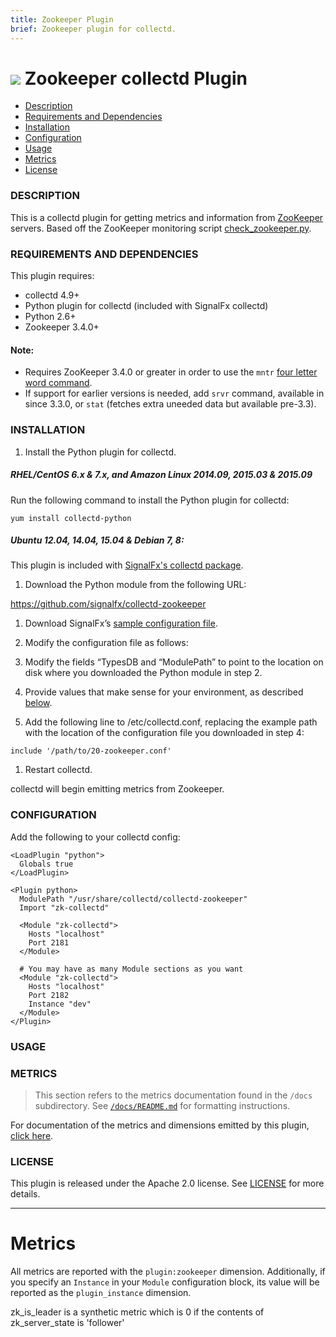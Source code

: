 ```yaml
---
title: Zookeeper Plugin
brief: Zookeeper plugin for collectd.
---
```


# ![](https://github.com/signalfx/Integrations/blob/master/collectd-zookeeper/img/integrations_zookeeper.png) Zookeeper collectd Plugin

- [Description](#description)
- [Requirements and Dependencies](#requirements-and-dependencies)
- [Installation](#installation)
- [Configuration](#configuration)
- [Usage](#usage)
- [Metrics](#metrics)
- [License](#license)

### DESCRIPTION

This is a collectd plugin for getting metrics and information from
[ZooKeeper](http://zookeeper.apache.org) servers. Based off the ZooKeeper monitoring script
[check_zookeeper.py](https://svn.apache.org/repos/asf/zookeeper/trunk/src/contrib/monitoring/check_zookeeper.py).

### REQUIREMENTS AND DEPENDENCIES

This plugin requires:

- collectd 4.9+
- Python plugin for collectd (included with SignalFx collectd)
- Python 2.6+
- Zookeeper 3.4.0+

 #### Note:
 - Requires ZooKeeper 3.4.0 or greater in order to use the `mntr` [four letter word command](http://zookeeper.apache.org/doc/trunk/zookeeperAdmin.html#sc_zkCommands).
 - If support for earlier versions is needed, add `srvr` command, available in since 3.3.0, or `stat` (fetches extra uneeded data but available pre-3.3).


### INSTALLATION

1. Install the Python plugin for collectd.

 ##### RHEL/CentOS 6.x & 7.x, and Amazon Linux 2014.09, 2015.03 & 2015.09

 Run the following command to install the Python plugin for collectd:
 ```
 yum install collectd-python
 ```
 ##### Ubuntu 12.04, 14.04, 15.04 & Debian 7, 8:

 This plugin is included with [SignalFx's collectd package](https://support.signalfx.com/hc/en-us/articles/208080123).

1. Download the Python module from the following URL:

 https://github.com/signalfx/collectd-zookeeper

1. Download SignalFx’s [sample configuration file](https://github.com/signalfx/Integrations/collectd-elasticsearch/20-zookeeper.conf).

1. Modify the configuration file as follows:

 1. Modify the fields “TypesDB and “ModulePath” to point to the location on disk where you downloaded the Python module in step 2.

 1. Provide values that make sense for your environment, as described [below](#configuration).

1. Add the following line to /etc/collectd.conf, replacing the example path with the location of the configuration file you downloaded in step 4:
 ```
 include '/path/to/20-zookeeper.conf'
 ```
1. Restart collectd.

collectd will begin emitting metrics from Zookeeper.

### CONFIGURATION

Add the following to your collectd config:

```
<LoadPlugin "python">
  Globals true
</LoadPlugin>

<Plugin python>
  ModulePath "/usr/share/collectd/collectd-zookeeper"
  Import "zk-collectd"

  <Module "zk-collectd">
    Hosts "localhost"
    Port 2181
  </Module>

  # You may have as many Module sections as you want
  <Module "zk-collectd">
    Hosts "localhost"
    Port 2182
    Instance "dev"
  </Module>
</Plugin>
```



### USAGE


### METRICS

>This section refers to the metrics documentation found in the `/docs` subdirectory. See [`/docs/README.md`](././docs/readme.md) for formatting instructions.

For documentation of the metrics and dimensions emitted by this plugin, [click here](././docs).

### LICENSE

This plugin is released under the Apache 2.0 license. See [LICENSE](https://github.com/signalfx/collectd-zookeeper/blob/master/LICENSE) for more details.

_______

# Metrics

All metrics are reported with the `plugin:zookeeper` dimension. Additionally,
if you specify an `Instance` in your `Module` configuration block, its value
will be reported as the `plugin_instance` dimension.

zk_is_leader is a synthetic metric which is 0 if the contents of zk_server_state is 'follower'
